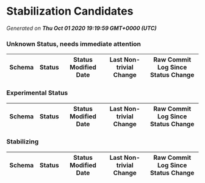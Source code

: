 # Stabilization Candidates

_Generated on **Thu Oct 01 2020 19:19:59 GMT+0000 (UTC)**_


### Unknown Status, needs immediate attention

|Schema|Status|Status Modified Date|Last Non-trivial Change|Raw Commit Log Since Status Change|
|------|------|--------------------|-----------------------|----------------------------------|


### Experimental Status

|Schema|Status|Status Modified Date|Last Non-trivial Change|Raw Commit Log Since Status Change|
|------|------|--------------------|-----------------------|----------------------------------|


### Stabilizing

|Schema|Status|Status Modified Date|Last Non-trivial Change|Raw Commit Log Since Status Change|
|------|------|--------------------|-----------------------|----------------------------------|




